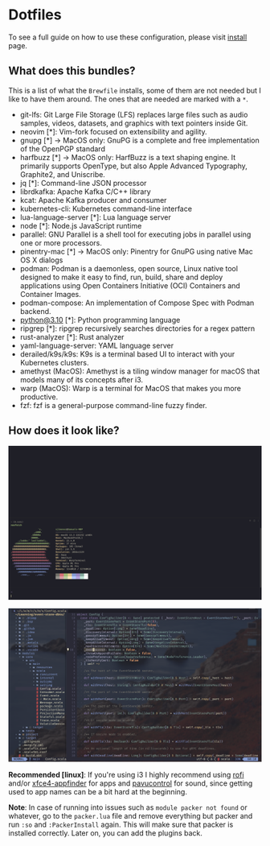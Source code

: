 # Dotfiles

To see a full guide on how to use these configuration, please visit [install](./docs/INSTALL.md) page.

## What does this bundles? 

This is a list of what the `Brewfile` installs, some of them are not needed but I like to have them around. The ones
that are needed are marked with a `*`.

- git-lfs: Git Large File Storage (LFS) replaces large files such as audio samples, videos, datasets, and graphics with text pointers inside Git.
- neovim [*]: Vim-fork focused on extensibility and agility.
- gnupg [*] -> MacOS only: GnuPG is a complete and free implementation of the OpenPGP standard
- harfbuzz [*] -> MacOS only: HarfBuzz is a text shaping engine. It primarily supports OpenType, but also Apple Advanced Typography, Graphite2, and Uniscribe.
- jq [*]: Command-line JSON processor
- librdkafka: Apache Kafka C/C++ library
- kcat: Apache Kafka producer and consumer
- kubernetes-cli: Kubernetes command-line interface
- lua-language-server [*]: Lua language server
- node [*]: Node.js JavaScript runtime
- parallel: GNU Parallel is a shell tool for executing jobs in parallel using one or more processors.
- pinentry-mac [*] -> MacOS only: Pinentry for GnuPG using native Mac OS X dialogs
- podman: Podman is a daemonless, open source, Linux native tool designed to make it easy to find, run, build, share and deploy applications using Open Containers Initiative (OCI) Containers and Container Images.
- podman-compose: An implementation of Compose Spec with Podman backend.
- python@3.10 [*]: Python programming language
- ripgrep [*]: ripgrep recursively searches directories for a regex pattern
- rust-analyzer [*]: Rust analyzer
- yaml-language-server: YAML language server
- derailed/k9s/k9s: K9s is a terminal based UI to interact with your Kubernetes clusters.
- amethyst (MacOS): Amethyst is a tiling window manager for macOS that models many of its concepts after i3.
- warp (MacOS): Warp is a terminal for MacOS that makes you more productive.
- fzf: fzf is a general-purpose command-line fuzzy finder.

## How does it look like?

![V1](./docs/LOOK_ONE.png)

![V2](./docs/LOOK_.png)

**Recommended [linux]**: If you're using i3 I highly recommend using [rofi](https://github.com/davatorium/rofi) and/or [xfce4-appfinder](https://gitlab.xfce.org/xfce/xfce4-appfinder) for apps and [pavucontrol](https://freedesktop.org/software/pulseaudio/pavucontrol/) for sound, since getting used to app names can be a bit hard at the beginning.  

**Note**: In case of running into issues such as `module packer not found` or whatever, go to the `packer.lua` file and remove everything but packer and run `:so` and `:PackerInstall` again. This will make sure that packer is installed correctly. Later on, you can add the plugins back.
